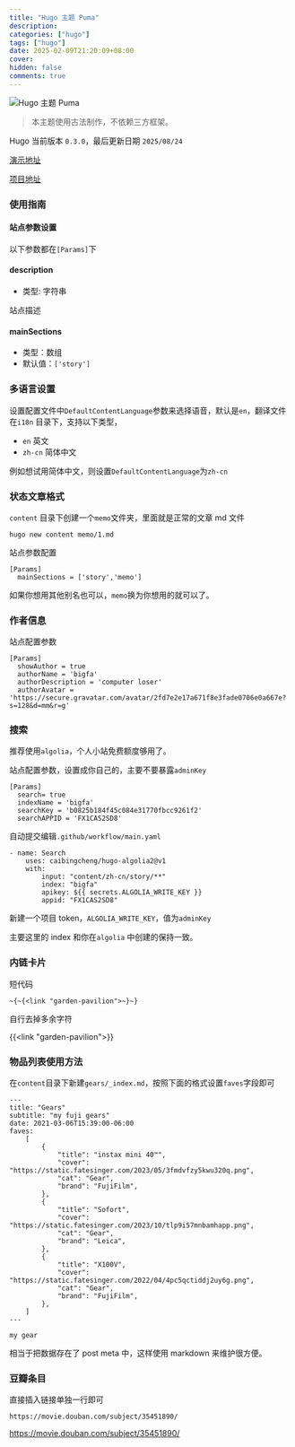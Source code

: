 ```yaml
---
title: "Hugo 主题 Puma"
description:
categories: ["hugo"]
tags: ["hugo"]
date: 2025-02-09T21:20:09+08:00
cover:
hidden: false
comments: true
---
```


![Hugo 主题 Puma](https://static.fatesinger.com/2025/01/10eb5gy4cj9fvxag.png)

> 本主题使用古法制作，不依赖三方框架。

Hugo 当前版本 `0.3.0`，最后更新日期 `2025/08/24`

[演示地址](https://puma.wpista.com/)

[项目地址](https://github.com/bigfa/hugo-theme-puma)

### 使用指南

#### 站点参数设置

以下参数都在`[Params]`下

#### description

-   类型: 字符串

站点描述

#### mainSections

-   类型：数组
-   默认值：`['story']`

### 多语言设置

设置配置文件中`DefaultContentLanguage`参数来选择语音，默认是`en`，翻译文件在`i18n` 目录下，支持以下类型，

-   `en` 英文
-   `zh-cn` 简体中文

例如想试用简体中文，则设置`DefaultContentLanguage`为`zh-cn`

### 状态文章格式

`content` 目录下创建一个`memo`文件夹，里面就是正常的文章 md 文件

```
hugo new content memo/1.md
```

站点参数配置

```
[Params]
  mainSections = ['story','memo']
```

如果你想用其他别名也可以，`memo`换为你想用的就可以了。

### 作者信息

站点配置参数

```
[Params]
  showAuthor = true
  authorName = 'bigfa'
  authorDescription = 'computer loser'
  authorAvatar = 'https://secure.gravatar.com/avatar/2fd7e2e17a671f8e3fade0706e0a667e?s=128&d=mm&r=g'
```

### 搜索

推荐使用`algolia`，个人小站免费额度够用了。

站点配置参数，设置成你自己的，主要不要暴露`adminKey`

```
[Params]
  search= true
  indexName = 'bigfa'
  searchKey = 'b0825b184f45c084e31770fbcc9261f2'
  searchAPPID = 'FX1CAS2SD8'
```

自动提交编辑`.github/workflow/main.yaml`

```
- name: Search
    uses: caibingcheng/hugo-algolia2@v1
    with:
        input: "content/zh-cn/story/**"
        index: "bigfa"
        apikey: ${{ secrets.ALGOLIA_WRITE_KEY }}
        appid: "FX1CAS2SD8"
```

新建一个项目 token，`ALGOLIA_WRITE_KEY`，值为`adminKey`

主要这里的 index 和你在`algolia` 中创建的保持一致。

### 内链卡片

短代码

```
~{~{<link "garden-pavilion">~}~}
```

自行去掉多余字符

{{<link "garden-pavilion">}}

### 物品列表使用方法

在`content`目录下新建`gears/_index.md`，按照下面的格式设置`faves`字段即可

```
---
title: "Gears"
subtitle: "my fuji gears"
date: 2021-03-06T15:39:00-06:00
faves:
    [
        {
            "title": "instax mini 40™",
            "cover": "https://static.fatesinger.com/2023/05/3fmdvfzy5kwu320q.png",
            "cat": "Gear",
            "brand": "FujiFilm",
        },
        {
            "title": "Sofort",
            "cover": "https://static.fatesinger.com/2023/10/tlp9i57mnbamhapp.png",
            "cat": "Gear",
            "brand": "Leica",
        },
        {
            "title": "X100V",
            "cover": "https://static.fatesinger.com/2022/04/4pc5qctiddj2uy6g.png",
            "cat": "Gear",
            "brand": "FujiFilm",
        },
    ]
---

my gear

```

相当于把数据存在了 post meta 中，这样使用 markdown 来维护很方便。

### 豆瓣条目

直接插入链接单独一行即可

`https://movie.douban.com/subject/35451890/`

https://movie.douban.com/subject/35451890/
